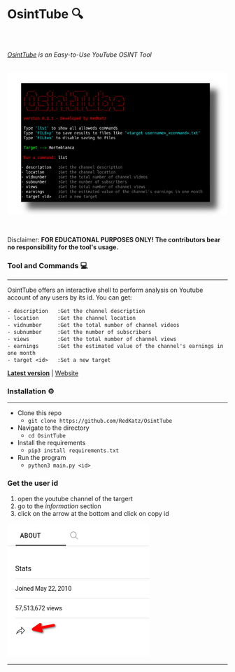 # OsintTube 🔍





  <img src="https://img.shields.io/badge/release-v0.3.2-green" alt=""/> <img src="https://img.shields.io/badge/license-GPLv3-blue" alt=""/> <img src="https://img.shields.io/badge/written in-python-red" alt=""/>
 <h6>
    <a href="redkatz.github.io/osinttube">OsintTube</a> is an <i>Easy-to-Use</i> YouTube <i>OSINT</i> Tool</a>
</h6>




</p><p align="center">
  <img src="image/presentation.png">
</p>
<br>

Disclaimer: **FOR EDUCATIONAL PURPOSES ONLY! The contributors bear no responsibility for the tool's usage.**

### Tool and Commands 💻

---

OsintTube offers an interactive shell to perform analysis on Youtube account of any users by its id. You can get:

```text
- description   :Get the channel description
- location      :Get the channel location
- vidnumber     :Get the total number of channel videos
- subnumber     :Get the number of subscribers 
- views         :Get the total number of channel views
- earnings      :Get the estimated value of the channel's earnings in one month
- target <id>   :Set a new target
```
[**Latest version**]() | [Website]()

### Installation ⚙️

---

- Clone this repo
  - `git clone https://github.com/RedKatz/OsintTube`
- Navigate to the directory
  - `cd OsintTube`
- Install the requirements
  - `pip3 install requirements.txt`
- Run the program
  - `python3 main.py <id>`

### Get the user id

1. open the youtube channel of the targert
2. go to the _information_ section
3. click on the arrow at the bottom and click on copy id

![](image/getid.png)


---
